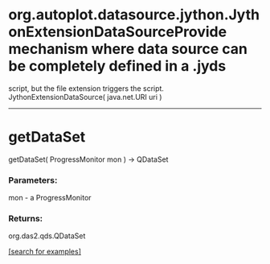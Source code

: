 # org.autoplot.datasource.jython.JythonExtensionDataSourceProvide mechanism where data source can be completely defined in a .jyds
 script, but the file extension triggers the script.
JythonExtensionDataSource( java.net.URI uri )


***
<a name="getDataSet"></a>
# getDataSet
getDataSet( ProgressMonitor mon ) &rarr; QDataSet



### Parameters:
mon - a ProgressMonitor

### Returns:
org.das2.qds.QDataSet


<a href="https://github.com/autoplot/dev/search?q=getDataSet&unscoped_q=getDataSet">[search for examples]</a>

